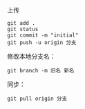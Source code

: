 上传
```
git add .
git status
git commit -m "initial"
git push -u origin 分支
```
修改本地分支名：
```
git branch -m 旧名 新名
```
同步：
```
git pull origin 分支
```

